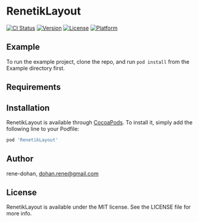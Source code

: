 # RenetikLayout

[![CI Status](https://img.shields.io/travis/rene-dohan/RenetikLayout.svg?style=flat)](https://travis-ci.org/rene-dohan/RenetikLayout)
[![Version](https://img.shields.io/cocoapods/v/RenetikLayout.svg?style=flat)](https://cocoapods.org/pods/RenetikLayout)
[![License](https://img.shields.io/cocoapods/l/RenetikLayout.svg?style=flat)](https://cocoapods.org/pods/RenetikLayout)
[![Platform](https://img.shields.io/cocoapods/p/RenetikLayout.svg?style=flat)](https://cocoapods.org/pods/RenetikLayout)

## Example

To run the example project, clone the repo, and run `pod install` from the Example directory first.

## Requirements

## Installation

RenetikLayout is available through [CocoaPods](https://cocoapods.org). To install
it, simply add the following line to your Podfile:

```ruby
pod 'RenetikLayout'
```

## Author

rene-dohan, dohan.rene@gmail.com

## License

RenetikLayout is available under the MIT license. See the LICENSE file for more info.
